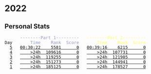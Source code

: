 # 2022

## Personal Stats

<pre>
      <span style="color: #9999cc;">--------Part 1---------</span>   <span style="color: #ffff66;">--------Part 2---------</span>
Day   <span style="color: #9999cc;">    Time    Rank  Score</span>   <span style="color: #ffff66;">    Time    Rank  Score</span>
  <a href="https://adventofcode.com/2022/day/5">5</a>   <a href="/2022/day05/part1/main.go">00:30:22    5581      0</a>   <a href="/2022/day05/part2/main.go">00:39:16    6215      0</a>
  <a href="https://adventofcode.com/2022/day/4">4</a>   <a href="/2022/day04/part1/main.go">    >24h  109616      0</a>   <a href="/2022/day04/part2/main.go">    >24h  107731      0</a>
  <a href="https://adventofcode.com/2022/day/3">3</a>   <a href="/2022/day03/part1/main.go">    >24h  119255      0</a>   <a href="/2022/day03/part2/main.go">    >24h  121905      0</a>
  <a href="https://adventofcode.com/2022/day/2">2</a>   <a href="/2022/day02/part1/main.go">    >24h  151273      0</a>   <a href="/2022/day02/part2/main.go">    >24h  144941      0</a>
  <a href="https://adventofcode.com/2022/day/1">1</a>   <a href="/2022/day01/part1/main.go">    >24h  185125      0</a>   <a href="/2022/day01/part2/main.go">    >24h  178527      0</a>
</pre>
